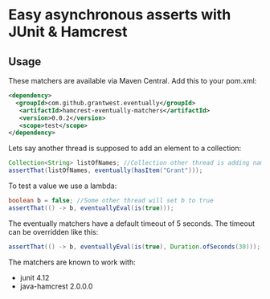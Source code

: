 Easy asynchronous asserts with JUnit & Hamcrest
=======

## Usage

These matchers are available via Maven Central. Add this to your pom.xml:

```xml
<dependency>
  <groupId>com.github.grantwest.eventually</groupId>
   <artifactId>hamcrest-eventually-matchers</artifactId>
   <version>0.0.2</version>
   <scope>test</scope>
</dependency>
```

Lets say another thread is supposed to add an element to a collection:
```java
Collection<String> listOfNames; //Collection other thread is adding names to
assertThat(listOfNames, eventually(hasItem("Grant")));
```

To test a value we use a lambda:
```java
boolean b = false; //Some other thread will set b to true
assertThat(() -> b, eventuallyEval(is(true)));
```

The eventually matchers have a default timeout of 5 seconds. The timeout can be overridden like this:
```java
assertThat(() -> b, eventuallyEval(is(true), Duration.ofSeconds(30)));
```


The matchers are known to work with:
- junit 4.12
- java-hamcrest 2.0.0.0

